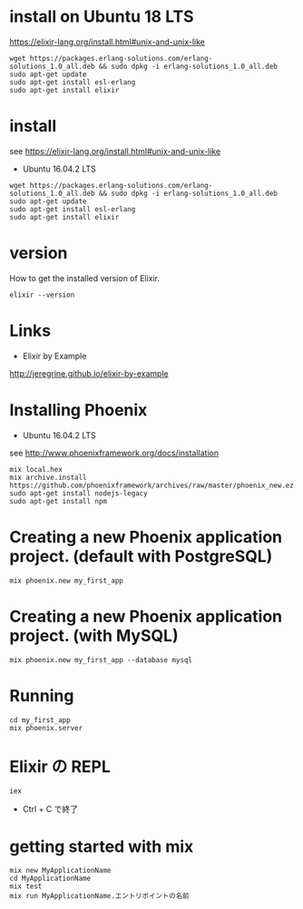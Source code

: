 # install on Ubuntu 18 LTS

https://elixir-lang.org/install.html#unix-and-unix-like

```shell
wget https://packages.erlang-solutions.com/erlang-solutions_1.0_all.deb && sudo dpkg -i erlang-solutions_1.0_all.deb
sudo apt-get update
sudo apt-get install esl-erlang
sudo apt-get install elixir
```

# install

see https://elixir-lang.org/install.html#unix-and-unix-like

- Ubuntu 16.04.2 LTS

```shell
wget https://packages.erlang-solutions.com/erlang-solutions_1.0_all.deb && sudo dpkg -i erlang-solutions_1.0_all.deb
sudo apt-get update
sudo apt-get install esl-erlang
sudo apt-get install elixir
```

# version

How to get the installed version of Elixir.

```
elixir --version
```

# Links

- Elixir by Example

http://jeregrine.github.io/elixir-by-example


# Installing Phoenix

- Ubuntu 16.04.2 LTS

see http://www.phoenixframework.org/docs/installation

```
mix local.hex
mix archive.install https://github.com/phoenixframework/archives/raw/master/phoenix_new.ez
sudo apt-get install nodejs-legacy
sudo apt-get install npm
```

# Creating a new Phoenix application project. (default with PostgreSQL)

```
mix phoenix.new my_first_app
```

# Creating a new Phoenix application project. (with MySQL)

```
mix phoenix.new my_first_app --database mysql
```

# Running

```
cd my_first_app
mix phoenix.server
```

# Elixir の REPL

```
iex
```

* Ctrl + C で終了


# getting started with mix #####################################

```
mix new MyApplicationName
cd MyApplicationName
mix test
mix run MyApplicationName.エントリポイントの名前
```
